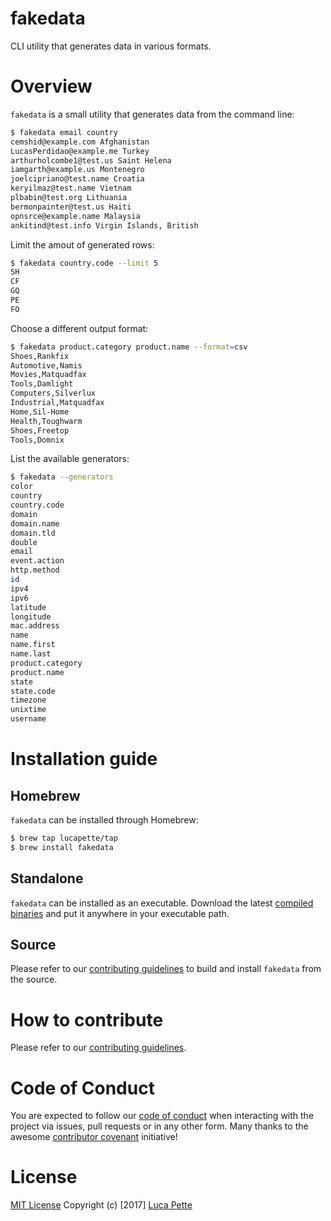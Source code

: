 # fakedata

CLI utility that generates data in various formats.

# Overview

`fakedata` is a small utility that generates data from the command line:

```sh
$ fakedata email country
cemshid@example.com Afghanistan
LucasPerdidao@example.me Turkey
arthurholcombe1@test.us Saint Helena
iamgarth@example.us Montenegro
joelcipriano@test.name Croatia
keryilmaz@test.name Vietnam
plbabin@test.org Lithuania
bermonpainter@test.us Haiti
opnsrce@example.name Malaysia
ankitind@test.info Virgin Islands, British
```

Limit the amout of generated rows:

```sh
$ fakedata country.code --limit 5
SH
CF
GQ
PE
FO
```

Choose a different output format:

```sh
$ fakedata product.category product.name --format=csv
Shoes,Rankfix
Automotive,Namis
Movies,Matquadfax
Tools,Damlight
Computers,Silverlux
Industrial,Matquadfax
Home,Sil-Home
Health,Toughwarm
Shoes,Freetop
Tools,Domnix
```

List the available generators:

```sh
$ fakedata --generators
color
country
country.code
domain
domain.name
domain.tld
double
email
event.action
http.method
id
ipv4
ipv6
latitude
longitude
mac.address
name
name.first
name.last
product.category
product.name
state
state.code
timezone
unixtime
username
```

# Installation guide

## Homebrew

`fakedata` can be installed through Homebrew:

``` sh
$ brew tap lucapette/tap
$ brew install fakedata
```

## Standalone

`fakedata` can be installed as an executable. Download the latest
[compiled binaries](https://github.com/lucapette/fakedata/releases) and put it
anywhere in your executable path.

## Source

Please refer to our [contributing guidelines](/CONTRIBUTING.md) to build and
install `fakedata` from the source.

# How to contribute

Please refer to our [contributing guidelines](/CONTRIBUTING.md).

# Code of Conduct

You are expected to follow our [code of conduct](/CODE_OF_CONDUCT.md) when
interacting with the project via issues, pull requests or in any other form.
Many thanks to the awesome [contributor covenant](http://contributor-covenant.org/) initiative!

# License

[MIT License](/LICENSE) Copyright (c) [2017] [Luca Pette](http://lucapette.me)
